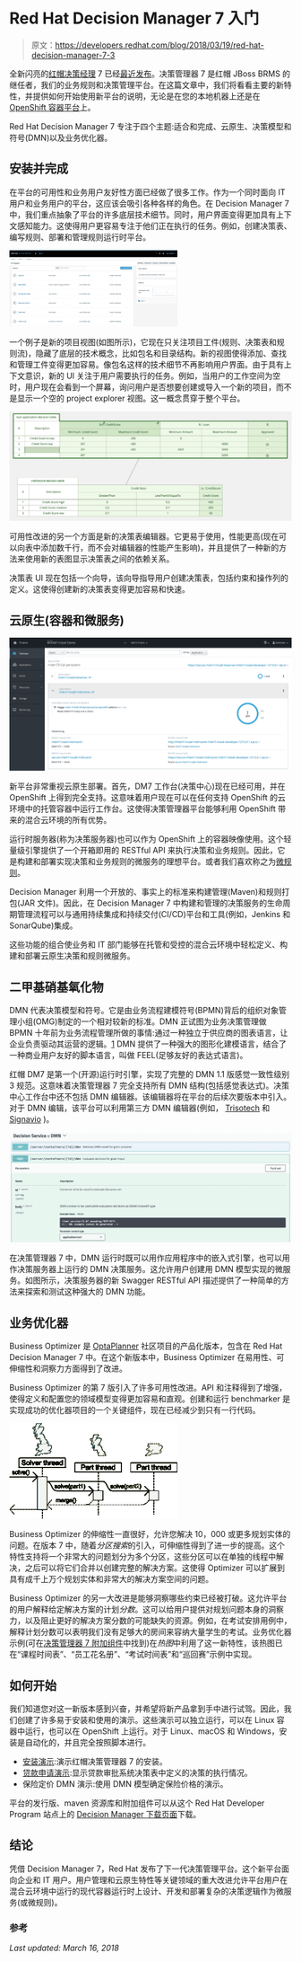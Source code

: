 # Red Hat Decision Manager 7 入门

> 原文：<https://developers.redhat.com/blog/2018/03/19/red-hat-decision-manager-7-3>

全新闪亮的[红帽决策经理](https://developers.redhat.com/products/red-hat-decision-manager/overview/) 7 已经[最近发布](https://www.redhat.com/en/about/press-releases/red-hat-unveils-next-generation-decision-management-offering)。决策管理器 7 是红帽 JBoss BRMS 的继任者，我们的业务规则和决策管理平台。在这篇文章中，我们将看看主要的新特性，并提供如何开始使用新平台的说明，无论是在您的本地机器上还是在 [OpenShift 容器平台](https://developers.redhat.com/products/openshift/overview/)上。

Red Hat Decision Manager 7 专注于四个主题:适合和完成、云原生、决策模型和符号(DMN)以及业务优化器。

## **安装并完成**

在平台的可用性和业务用户友好性方面已经做了很多工作。作为一个同时面向 IT 用户和业务用户的平台，这应该会吸引各种各样的角色。在 Decision Manager 7 中，我们重点抽象了平台的许多底层技术细节。同时，用户界面变得更加具有上下文感知能力。这使得用户更容易专注于他们正在执行的任务。例如，创建决策表、编写规则、部署和管理规则运行时平台。

![](img/fc3f3a96d08cc25b77f4f3e8d6863e87.png)

一个例子是新的项目视图(如图所示)，它现在只关注项目工件(规则、决策表和规则流)，隐藏了底层的技术概念，比如包名和目录结构。新的视图使得添加、查找和管理工件变得更加容易。像包名这样的技术细节不再影响用户界面。由于具有上下文意识，新的 UI 关注于用户需要执行的任务。例如，当用户的工作空间为空时，用户现在会看到一个屏幕，询问用户是否想要创建或导入一个新的项目，而不是显示一个空的 project explorer 视图。这一概念贯穿于整个平台。

![](img/d4521413dfab1ad78211a24bfd597da9.png)

可用性改进的另一个方面是新的决策表编辑器。它更易于使用，性能更高(现在可以向表中添加数千行，而不会对编辑器的性能产生影响)，并且提供了一种新的方法来使用新的表图显示决策表之间的依赖关系。

决策表 UI 现在包括一个向导，该向导指导用户创建决策表，包括约束和操作列的定义。这使得创建新的决策表变得更加容易和快速。

## 云原生(容器和微服务)

![](img/a7c60b7a2f60fea35b05798e6374a5ef.png)

新平台非常重视云原生部署。首先，DM7 工作台(决策中心)现在已经可用，并在 OpenShift 上得到完全支持。这意味着用户现在可以在任何支持 OpenShift 的云环境中的托管容器中运行工作台。这使得决策管理器平台能够利用 OpenShift 带来的混合云环境的所有优势。

运行时服务器(称为决策服务器)也可以作为 OpenShift 上的容器映像使用。这个轻量级引擎提供了一个开箱即用的 RESTful API 来执行决策和业务规则。因此，它是构建和部署实现决策和业务规则的微服务的理想平台。或者我们喜欢称之为[微规则](https://middlewareblog.redhat.com/2018/02/21/micro-rules-event-driven-apps-and-red-hat-decision-manager/)。

Decision Manager 利用一个开放的、事实上的标准来构建管理(Maven)和规则打包(JAR 文件)。因此，在 Decision Manager 7 中构建和管理的决策服务的生命周期管理流程可以与通用持续集成和持续交付(CI/CD)平台和工具(例如，Jenkins 和 SonarQube)集成。

这些功能的组合使业务和 IT 部门能够在托管和受控的混合云环境中轻松定义、构建和部署云原生决策和规则微服务。

## 二甲基硝基氧化物

DMN 代表决策模型和符号。它是由业务流程建模符号(BPMN)背后的组织对象管理小组(OMG)制定的一个相对较新的标准。DMN 正试图为业务决策管理做 BPMN 十年前为业务流程管理所做的事情:通过一种独立于供应商的图表语言，让企业负责驱动其运营的逻辑。[1] DMN 提供了一种强大的图形化建模语言，结合了一种商业用户友好的脚本语言，叫做 FEEL(足够友好的表达式语言)。

红帽 DM7 是第一个(开源)运行时引擎，实现了完整的 DMN 1.1 版感觉一致性级别 3 规范。这意味着决策管理器 7 完全支持所有 DMN 结构(包括感觉表达式)。决策中心工作台中还不包括 DMN 编辑器。该编辑器将在平台的后续次要版本中引入。对于 DMN 编辑，该平台可以利用第三方 DMN 编辑器(例如， [Trisotech](https://www.trisotech.com/) 和 [Signavio](https://www.signavio.com/) )。

![](img/adde9205606f9f6ace1fd0bb345a013e.png)

在决策管理器 7 中，DMN 运行时既可以用作应用程序中的嵌入式引擎，也可以用作决策服务器上运行的 DMN 决策服务。这允许用户创建用 DMN 模型实现的微服务。如图所示，决策服务器的新 Swagger RESTful API 描述提供了一种简单的方法来探索和测试这种强大的 DMN 功能。

## 业务优化器

Business Optimizer 是 [OptaPlanner](http://www.optaplanner.org/) 社区项目的产品化版本，包含在 Red Hat Decision Manager 7 中。在这个新版本中，Business Optimizer 在易用性、可伸缩性和洞察力方面得到了改进。

Business Optimizer 的第 7 版引入了许多可用性改进。API 和注释得到了增强，使得定义和配置您的领域模型变得更加容易和直观。创建和运行 benchmarker 是实现成功的优化器项目的一个关键组件，现在已经减少到只有一行代码。

![](img/1c137c8c0330c74ab50ed5189272baff.png)

Business Optimizer 的伸缩性一直很好，允许您解决 10，000 或更多规划实体的问题。在版本 7 中，随着*分区搜索*的引入，可伸缩性得到了进一步的提高。这个特性支持将一个非常大的问题划分为多个分区，这些分区可以在单独的线程中解决，之后可以将它们合并以创建完整的解决方案。这使得 Optimizer 可以扩展到具有成千上万个规划实体和非常大的解决方案空间的问题。

Business Optimizer 的另一大改进是能够洞察哪些约束已经被打破。这允许平台的用户解释给定解决方案的计划*分数*。这可以给用户提供对规划问题本身的洞察力，以及阻止更好的解决方案分数的可能缺失的资源。例如，在考试安排用例中，解释计划分数可以表明我们没有足够大的房间来容纳大量学生的考试。业务优化器示例(可在[决策管理器 7 附加组件](https://developers.redhat.com/download-manager/file/rhdm-7.0.0.GA-add-ons.zip)中找到)在*热图*中利用了这一新特性，该热图已在“课程时间表”、“员工花名册”、“考试时间表”和“巡回赛”示例中实现。

## 如何开始

我们知道您对这一新版本感到兴奋，并希望将新产品拿到手中进行试驾。因此，我们创建了许多易于安装和使用的演示。这些演示可以独立运行，可以在 Linux 容器中运行，也可以在 OpenShift 上运行。对于 Linux、macOS 和 Windows，安装是自动化的，并且完全按照脚本进行。

*   [安装演示](https://github.com/jbossdemocentral/rhdm7-install-demo):演示红帽决策管理器 7 的安装。
*   [贷款申请演示](https://github.com/jbossdemocentral/rhdm7-loan-demo):显示贷款审批系统决策表中定义的决策的执行情况。
*   保险定价 DMN 演示:使用 DMN 模型确定保险价格的演示。

平台的发行版、maven 资源库和附加组件可以从这个 Red Hat Developer Program 站点上的 [Decision Manager 下载页面](https://developers.redhat.com/products/red-hat-decision-manager/download/)下载。

## 结论

凭借 Decision Manager 7，Red Hat 发布了下一代决策管理平台。这个新平台面向企业和 IT 用户。用户管理和云原生特性等关键领域的重大改进允许平台用户在混合云环境中运行的现代容器运行时上设计、开发和部署复杂的决策逻辑作为微服务(或微规则)。

### 参考

[1]:布鲁斯·西尔维，http://methodandstyle.com/what-is-dmn

*Last updated: March 16, 2018*
